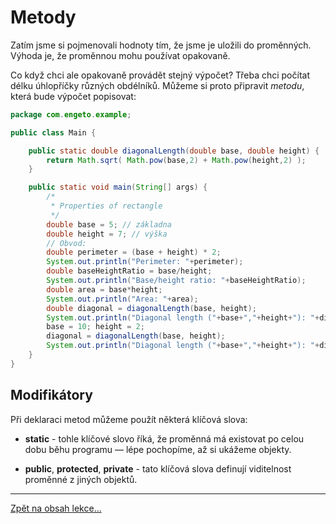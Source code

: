 # Metody

Zatím jsme si pojmenovali hodnoty tím, že jsme je uložili do proměnných. Výhoda je, že proměnnou mohu používat opakovaně.

Co když chci ale opakovaně provádět stejný výpočet? Třeba chci počítat délku úhlopříčky různých obdélníků. Můžeme si proto připravit _metodu_, která bude výpočet popisovat:

```java
package com.engeto.example;

public class Main {

    public static double diagonalLength(double base, double height) {
        return Math.sqrt( Math.pow(base,2) + Math.pow(height,2) );
    }

    public static void main(String[] args) {
        /*
         * Properties of rectangle
         */
        double base = 5; // základna
        double height = 7; // výška
        // Obvod:
        double perimeter = (base + height) * 2;
        System.out.println("Perimeter: "+perimeter);
        double baseHeightRatio = base/height;
        System.out.println("Base/height ratio: "+baseHeightRatio);
        double area = base*height;
        System.out.println("Area: "+area);
        double diagonal = diagonalLength(base, height);
        System.out.println("Diagonal length ("+base+","+height+"): "+diagonal);
        base = 10; height = 2;
        diagonal = diagonalLength(base, height);
        System.out.println("Diagonal length ("+base+","+height+"): "+diagonal);
    }
}
```

## Modifikátory
Při deklaraci metod můžeme použít některá klíčová slova:

- <b>static</b> - tohle klíčové slovo říká, že proměnná má existovat po celou dobu běhu programu &mdash; lépe pochopíme, až si ukážeme objekty.

- <b>public</b>, <b>protected</b>, <b>private</b> - tato klíčová slova definují viditelnost proměnné z&nbsp;jiných objektů.

--- 

[Zpět na obsah lekce...](README.md)
